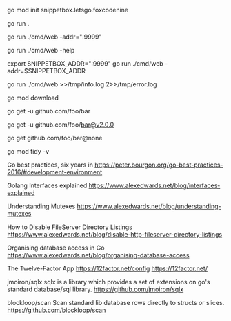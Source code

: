 <!-- initialize a new Go module and create go.mod -->
go mod init snippetbox.letsgo.foxcodenine

<!-- run the main package in the current directory -->
go run .

<!--  passing command-line flag  -->
go run ./cmd/web -addr=":9999"

<!-- list all the available command-line flags -->
go run ./cmd/web -help


<!--  passing the environment variable as a command-line flag  -->
export SNIPPETBOX_ADDR=":9999"
go run ./cmd/web -addr=$SNIPPETBOX_ADDR

<!-- redirect the stdout and stderr streams to on-disk files -->
go run ./cmd/web >>/tmp/info.log 2>>/tmp/error.log

<!-- download all dependencies listed in go.mod into the local module cache -->
go mod download


<!-- upgrade to latest available usinf flag -u -->
go get -u github.com/foo/bar

<!-- upgrade to a specific version -->
go get -u github.com/foo/bar@v2.0.0

<!-- removing unused packages -->
go get github.com/foo/bar@none

<!-- remove any unused packages -->
go mod tidy -v

<!-- --------------------------------------------------------------- -->

Go best practices, six years in
https://peter.bourgon.org/go-best-practices-2016/#development-environment

Golang Interfaces explained
https://www.alexedwards.net/blog/interfaces-explained

Understanding Mutexes
https://www.alexedwards.net/blog/understanding-mutexes

How to Disable FileServer Directory Listings
https://www.alexedwards.net/blog/disable-http-fileserver-directory-listings

Organising database access in Go
https://www.alexedwards.net/blog/organising-database-access

The Twelve-Factor App
https://12factor.net/config
https://12factor.net/

jmoiron/sqlx
sqlx is a library which provides a set of extensions on go's standard database/sql library.
https://github.com/jmoiron/sqlx

blockloop/scan
Scan standard lib database rows directly to structs or slices.
https://github.com/blockloop/scan


<!-- --------------------------------------------------------------- -->


